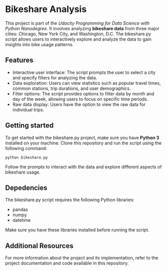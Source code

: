 
# Bikeshare Analysis

This project is part of the _Udacity Programming for Data Science with Python Nanodegree_. 
It involves analyzing **bikeshare data** from three major cities: Chicago, New York City, and Washington, D.C. The bikeshare.py script allows users to interactively explore and analyze the data to gain insights into bike usage patterns.

## Features

 * Interactive user interface: The script prompts the user to select a city and specify filters for analyzing the data.
 * Data exploration: Users can view statistics such as popular travel times, common stations, trip durations, and user demographics.
* Filter options: The script provides options to filter data by month and day of the week, allowing users to focus on specific time periods.
* Raw data display: Users have the option to view the raw data for individual trips.

## Getting started
To get started with the bikeshare.py project, make sure you have **Python 3** installed on your machine. 
Clone this repository and run the script using the following command:

```python bikeshare.py```

Follow the prompts to interact with the data and explore different aspects of bikeshare usage.

## Depedencies

The bikeshare.py script requires the following Python libraries:

* pandas
* numpy
* datetime

Make sure you have these libraries installed before running the script.

## Additional Resources

For more information about the project and its implementation, refer to the project documentation and code available in this repository.